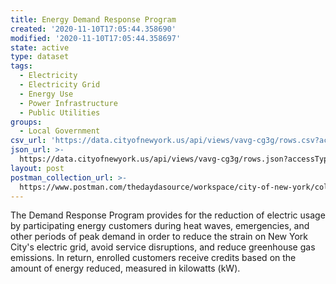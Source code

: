 ```yaml
---
title: Energy Demand Response Program
created: '2020-11-10T17:05:44.358690'
modified: '2020-11-10T17:05:44.358697'
state: active
type: dataset
tags:
  - Electricity
  - Electricity Grid
  - Energy Use
  - Power Infrastructure
  - Public Utilities
groups:
  - Local Government
csv_url: 'https://data.cityofnewyork.us/api/views/vavg-cg3g/rows.csv?accessType=DOWNLOAD'
json_url: >-
  https://data.cityofnewyork.us/api/views/vavg-cg3g/rows.json?accessType=DOWNLOAD
layout: post
postman_collection_url: >-
  https://www.postman.com/thedaydasource/workspace/city-of-new-york/collection/15909983-8c3f2bdc-a233-4238-ad7d-cf06df6b3374
---
```

The Demand Response Program provides for the reduction of electric usage by participating energy customers during heat waves, emergencies, and other periods of peak demand in order to reduce the strain on New York City's electric grid, avoid service disruptions, and reduce greenhouse gas emissions.  In return, enrolled customers receive credits based on the amount of energy reduced, measured in kilowatts (kW).
